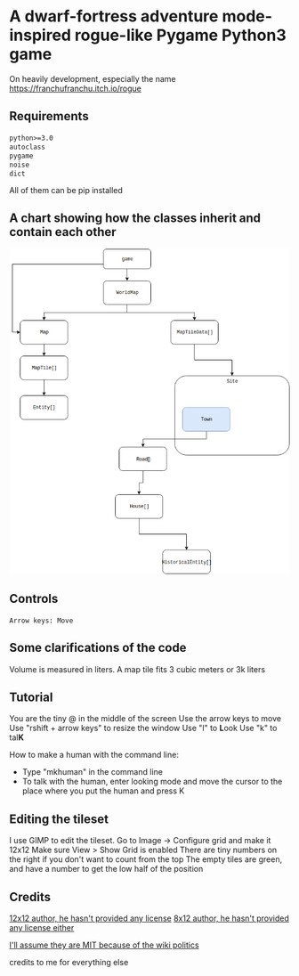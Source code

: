# A dwarf-fortress adventure mode-inspired rogue-like Pygame Python3 game
On heavily development, especially the name
https://franchufranchu.itch.io/rogue

## Requirements
	python>=3.0
	autoclass
    pygame
    noise
    dict
All of them can be pip installed

## A chart showing how the classes inherit and contain each other
![alt text](https://raw.githubusercontent.com/FranchuFranchu/silver-rogue-df/master/diagram.png)

## Controls
	Arrow keys: Move
	
## Some clarifications of the code
Volume is measured in liters.
A map tile fits 3 cubic meters or 3k liters

## Tutorial
You are the tiny @ in the middle of the screen
Use the arrow keys to move
Use "rshift + arrow keys" to resize the window
Use "l" to **L**ook
Use "k" to tal**K** 

How to make a human with the command line:
- Type "mkhuman" in the command line
- To talk with the human, enter looking mode and move the cursor to the place where you put the human and press K



## Editing the tileset
I use GIMP to edit the tileset. Go to Image -> Configure grid and make it 12x12
Make sure View > Show Grid is enabled
There are tiny numbers on the right if you don't want to count from the top
The empty tiles are green, and have a number to get the low half of the position

## Credits

[12x12 author, he hasn't provided any license](https://dwarffortresswiki.org/index.php/User:Alloy)
[8x12 author, he hasn't provided any license either](https://dwarffortresswiki.org/index.php/User:Andux)

[I'll assume they are MIT because of the wiki politics](https://dwarffortresswiki.org/index.php/User:Alloy)

credits to me for everything else